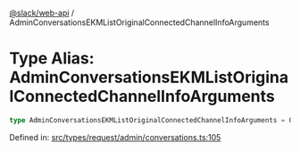 [@slack/web-api](../index.md) / AdminConversationsEKMListOriginalConnectedChannelInfoArguments

# Type Alias: AdminConversationsEKMListOriginalConnectedChannelInfoArguments

```ts
type AdminConversationsEKMListOriginalConnectedChannelInfoArguments = OptionalArgument<Partial<TeamIDs> & TokenOverridable & CursorPaginationEnabled & Partial<ChannelIDs>>;
```

Defined in: [src/types/request/admin/conversations.ts:105](https://github.com/slackapi/node-slack-sdk/blob/main/packages/web-api/src/types/request/admin/conversations.ts#L105)
